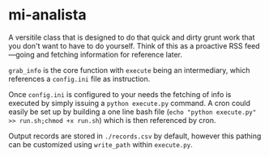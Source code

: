 # mi-analista

A versitile class that is designed to do that quick and dirty grunt work that you don't want to have to do yourself. Think of this as a proactive RSS feed—going and fetching information for reference later. 

`grab_info` is the core function with `execute` being an intermediary, which references a `config.ini` file as instruction.

Once `config.ini` is configured to your needs the fetching of info is executed by simply issuing a `python execute.py` command.
A cron could easily be set up by building a one line bash file (`echo "python execute.py" >> run.sh;chmod +x run.sh`) which is then referenced by cron.

Output records are stored in `./records.csv` by default, however this pathing can be customized using `write_path` within `execute.py`.
